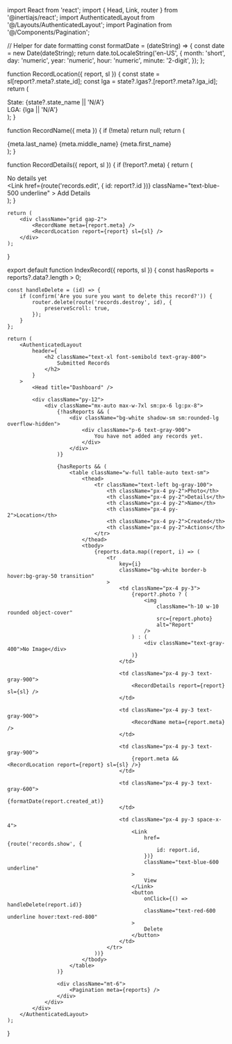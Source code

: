 import React from 'react';
import { Head, Link, router } from '@inertiajs/react';
import AuthenticatedLayout from '@/Layouts/AuthenticatedLayout';
import Pagination from '@/Components/Pagination';

// Helper for date formatting
const formatDate = (dateString) => {
    const date = new Date(dateString);
    return date.toLocaleString('en-US', {
        month: 'short',
        day: 'numeric',
        year: 'numeric',
        hour: 'numeric',
        minute: '2-digit',
    });
};

function RecordLocation({ report, sl }) {
    const state = sl[report?.meta?.state_id];
    const lga = state?.lgas?.[report?.meta?.lga_id];
    return (
        <div className="flex flex-col md:flex-row gap-4 items-start md:items-center">
            <div>State: {state?.state_name || 'N/A'}</div>
            <div>LGA: {lga || 'N/A'}</div>
        </div>
    );
}

function RecordName({ meta }) {
    if (!meta) return null;
    return (
        <div className="capitalize flex gap-2 flex-wrap">
            <span>{meta.last_name}</span>
            <span>{meta.middle_name}</span>
            <span>{meta.first_name}</span>
        </div>
    );
}

function RecordDetails({ report, sl }) {
    if (!report?.meta) {
        return (
            <div>
                No details yet<br />
                <Link
                    href={route('records.edit', { id: report?.id })}
                    className="text-blue-500 underline"
                >
                    Add Details
                </Link>
            </div>
        );
    }

    return (
        <div className="grid gap-2">
            <RecordName meta={report.meta} />
            <RecordLocation report={report} sl={sl} />
        </div>
    );
}

export default function IndexRecord({ reports, sl }) {
    const hasReports = reports?.data?.length > 0;

    const handleDelete = (id) => {
        if (confirm('Are you sure you want to delete this record?')) {
            router.delete(route('records.destroy', id), {
                preserveScroll: true,
            });
        }
    };

    return (
        <AuthenticatedLayout
            header={
                <h2 className="text-xl font-semibold text-gray-800">
                    Submitted Records
                </h2>
            }
        >
            <Head title="Dashboard" />

            <div className="py-12">
                <div className="mx-auto max-w-7xl sm:px-6 lg:px-8">
                    {!hasReports && (
                        <div className="bg-white shadow-sm sm:rounded-lg overflow-hidden">
                            <div className="p-6 text-gray-900">
                                You have not added any records yet.
                            </div>
                        </div>
                    )}

                    {hasReports && (
                        <table className="w-full table-auto text-sm">
                            <thead>
                                <tr className="text-left bg-gray-100">
                                    <th className="px-4 py-2">Photo</th>
                                    <th className="px-4 py-2">Details</th>
                                    <th className="px-4 py-2">Name</th>
                                    <th className="px-4 py-2">Location</th>
                                    <th className="px-4 py-2">Created</th>
                                    <th className="px-4 py-2">Actions</th>
                                </tr>
                            </thead>
                            <tbody>
                                {reports.data.map((report, i) => (
                                    <tr
                                        key={i}
                                        className="bg-white border-b hover:bg-gray-50 transition"
                                    >
                                        <td className="px-4 py-3">
                                            {report?.photo ? (
                                                <img
                                                    className="h-10 w-10 rounded object-cover"
                                                    src={report.photo}
                                                    alt="Report"
                                                />
                                            ) : (
                                                <div className="text-gray-400">No Image</div>
                                            )}
                                        </td>

                                        <td className="px-4 py-3 text-gray-900">
                                            <RecordDetails report={report} sl={sl} />
                                        </td>

                                        <td className="px-4 py-3 text-gray-900">
                                            <RecordName meta={report.meta} />
                                        </td>

                                        <td className="px-4 py-3 text-gray-900">
                                            {report.meta && <RecordLocation report={report} sl={sl} />}
                                        </td>

                                        <td className="px-4 py-3 text-gray-600">
                                            {formatDate(report.created_at)}
                                        </td>

                                        <td className="px-4 py-3 space-x-4">
                                            <Link
                                                href={route('records.show', {
                                                    id: report.id,
                                                })}
                                                className="text-blue-600 underline"
                                            >
                                                View
                                            </Link>
                                            <button
                                                onClick={() => handleDelete(report.id)}
                                                className="text-red-600 underline hover:text-red-800"
                                            >
                                                Delete
                                            </button>
                                        </td>
                                    </tr>
                                ))}
                            </tbody>
                        </table>
                    )}

                    <div className="mt-6">
                        <Pagination meta={reports} />
                    </div>
                </div>
            </div>
        </AuthenticatedLayout>
    );
}
